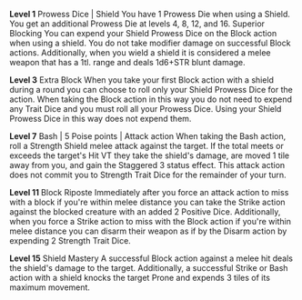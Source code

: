 **Level 1**
Prowess Dice | Shield
	You have 1 Prowess Die when using a Shield. You get an additional Prowess Die at levels 4, 8, 12, and 16.
Superior Blocking
	You can expend your Shield Prowess Dice on the Block action when using a shield. You do not take modifier damage on successful Block actions. Additionally, when you wield a shield it is considered a melee weapon that has a 1tl. range and deals 1d6+STR blunt damage.

**Level 3**
Extra Block
	When you take your first Block action with a shield during a round you can choose to roll only your Shield Prowess Dice for the action. When taking the Block action in this way you do not need to expend any Trait Dice and you must roll all your Prowess Dice. Using your Shield Prowess Dice in this way does not expend them.

**Level 7**
Bash | 5 Poise points | Attack action
	When taking the Bash action, roll a Strength Shield melee attack against the target. If the total meets or exceeds the target's Hit VT they take the shield's damage, are moved 1 tile away from you, and gain the Staggered 3 status effect. This attack action does not commit you to Strength Trait Dice for the remainder of your turn.

**Level 11**
Block Riposte
	Immediately after you force an attack action to miss with a block if you're within melee distance you can take the Strike action against the blocked creature with an added 2 Positive Dice. Additionally, when you force a Strike action to miss with the Block action if you're within melee distance you can disarm their weapon as if by the Disarm action by expending 2 Strength Trait Dice.

**Level 15**
Shield Mastery
	A successful Block action against a melee hit deals the shield's damage to the target. Additionally, a successful Strike or Bash action with a shield knocks the target Prone and expends 3 tiles of its maximum movement.